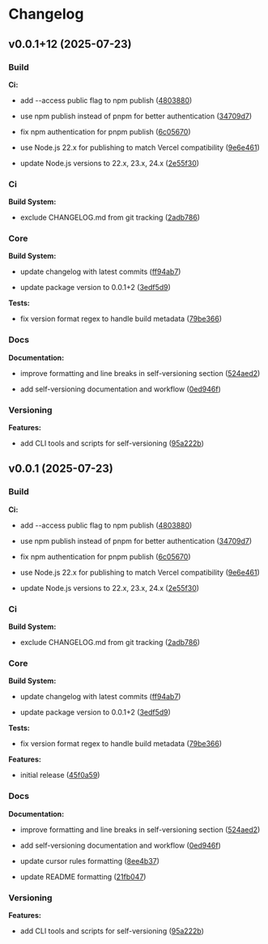 # Changelog

## v0.0.1+12 (2025-07-23)

### Build

**Ci:**

- add --access public flag to npm publish ([4803880](https://github.com/dataroadinc/dr-ts-versioning/commit/480388002f91d0028a4db10132d398b90cdeae45))

- use npm publish instead of pnpm for better authentication ([34709d7](https://github.com/dataroadinc/dr-ts-versioning/commit/34709d7ad0f414aece25b9c17bcc271dc46d2c93))

- fix npm authentication for pnpm publish ([6c05670](https://github.com/dataroadinc/dr-ts-versioning/commit/6c05670e743e87c6a4927bcf5c057fc1f6c7a073))

- use Node.js 22.x for publishing to match Vercel compatibility ([9e6e461](https://github.com/dataroadinc/dr-ts-versioning/commit/9e6e461d617603b1457854e81d85c7717321d426))

- update Node.js versions to 22.x, 23.x, 24.x ([2e55f30](https://github.com/dataroadinc/dr-ts-versioning/commit/2e55f30c5ef6c001163c17dcd5ad7df0c8719457))

### Ci

**Build System:**

- exclude CHANGELOG.md from git tracking ([2adb786](https://github.com/dataroadinc/dr-ts-versioning/commit/2adb78604d0435a1cb7828c09660a66d830a80d2))

### Core

**Build System:**

- update changelog with latest commits ([ff94ab7](https://github.com/dataroadinc/dr-ts-versioning/commit/ff94ab7cbac199aebf81e1cdd55cd867a05227b6))

- update package version to 0.0.1+2 ([3edf5d9](https://github.com/dataroadinc/dr-ts-versioning/commit/3edf5d9a2934ba69468b3463da5ccc5b8b83dd0e))

**Tests:**

- fix version format regex to handle build metadata ([79be366](https://github.com/dataroadinc/dr-ts-versioning/commit/79be366053bf3027f6d92adcc3604ec9637ddc4d))

### Docs

**Documentation:**

- improve formatting and line breaks in self-versioning section ([524aed2](https://github.com/dataroadinc/dr-ts-versioning/commit/524aed29a10b994f7201ed3580ab477e0f77b65f))

- add self-versioning documentation and workflow ([0ed946f](https://github.com/dataroadinc/dr-ts-versioning/commit/0ed946f29cfc700ba34c9c5193196988c0efe444))

### Versioning

**Features:**

- add CLI tools and scripts for self-versioning ([95a222b](https://github.com/dataroadinc/dr-ts-versioning/commit/95a222b4e53b9f534c301ca695ec163b72c3ca07))

## v0.0.1 (2025-07-23)

### Build

**Ci:**

- add --access public flag to npm publish ([4803880](https://github.com/dataroadinc/dr-ts-versioning/commit/480388002f91d0028a4db10132d398b90cdeae45))

- use npm publish instead of pnpm for better authentication ([34709d7](https://github.com/dataroadinc/dr-ts-versioning/commit/34709d7ad0f414aece25b9c17bcc271dc46d2c93))

- fix npm authentication for pnpm publish ([6c05670](https://github.com/dataroadinc/dr-ts-versioning/commit/6c05670e743e87c6a4927bcf5c057fc1f6c7a073))

- use Node.js 22.x for publishing to match Vercel compatibility ([9e6e461](https://github.com/dataroadinc/dr-ts-versioning/commit/9e6e461d617603b1457854e81d85c7717321d426))

- update Node.js versions to 22.x, 23.x, 24.x ([2e55f30](https://github.com/dataroadinc/dr-ts-versioning/commit/2e55f30c5ef6c001163c17dcd5ad7df0c8719457))

### Ci

**Build System:**

- exclude CHANGELOG.md from git tracking ([2adb786](https://github.com/dataroadinc/dr-ts-versioning/commit/2adb78604d0435a1cb7828c09660a66d830a80d2))

### Core

**Build System:**

- update changelog with latest commits ([ff94ab7](https://github.com/dataroadinc/dr-ts-versioning/commit/ff94ab7cbac199aebf81e1cdd55cd867a05227b6))

- update package version to 0.0.1+2 ([3edf5d9](https://github.com/dataroadinc/dr-ts-versioning/commit/3edf5d9a2934ba69468b3463da5ccc5b8b83dd0e))

**Tests:**

- fix version format regex to handle build metadata ([79be366](https://github.com/dataroadinc/dr-ts-versioning/commit/79be366053bf3027f6d92adcc3604ec9637ddc4d))

**Features:**

- initial release ([45f0a59](https://github.com/dataroadinc/dr-ts-versioning/commit/45f0a5916844dadbf20bc9cc997f611569c36ce3))

### Docs

**Documentation:**

- improve formatting and line breaks in self-versioning section ([524aed2](https://github.com/dataroadinc/dr-ts-versioning/commit/524aed29a10b994f7201ed3580ab477e0f77b65f))

- add self-versioning documentation and workflow ([0ed946f](https://github.com/dataroadinc/dr-ts-versioning/commit/0ed946f29cfc700ba34c9c5193196988c0efe444))

- update cursor rules formatting ([8ee4b37](https://github.com/dataroadinc/dr-ts-versioning/commit/8ee4b37699fa75574b94e2de0ad58d24c2c82f83))

- update README formatting ([21fb047](https://github.com/dataroadinc/dr-ts-versioning/commit/21fb047aac19f0ebcdb4bdfed7b01632984927ac))

### Versioning

**Features:**

- add CLI tools and scripts for self-versioning ([95a222b](https://github.com/dataroadinc/dr-ts-versioning/commit/95a222b4e53b9f534c301ca695ec163b72c3ca07))
